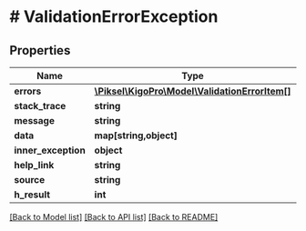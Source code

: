 # # ValidationErrorException

## Properties

Name | Type | Description | Notes
------------ | ------------- | ------------- | -------------
**errors** | [**\Piksel\KigoPro\Model\ValidationErrorItem[]**](ValidationErrorItem.md) |  | [optional] 
**stack_trace** | **string** |  | [optional] 
**message** | **string** |  | [optional] 
**data** | **map[string,object]** |  | [optional] 
**inner_exception** | **object** |  | [optional] 
**help_link** | **string** |  | [optional] 
**source** | **string** |  | [optional] 
**h_result** | **int** |  | [optional] 

[[Back to Model list]](../../README.md#documentation-for-models) [[Back to API list]](../../README.md#documentation-for-api-endpoints) [[Back to README]](../../README.md)


